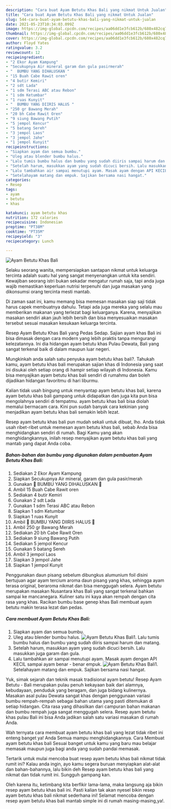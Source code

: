 ```yaml
---
description: "Cara buat Ayam Betutu Khas Bali yang nikmat Untuk Jualan"
title: "Cara buat Ayam Betutu Khas Bali yang nikmat Untuk Jualan"
slug: 544-cara-buat-ayam-betutu-khas-bali-yang-nikmat-untuk-jualan
date: 2021-05-23T10:34:03.099Z
image: https://img-global.cpcdn.com/recipes/aa06dd1e3fcb612b/680x482cq70/ayam-betutu-khas-bali-foto-resep-utama.jpg
thumbnail: https://img-global.cpcdn.com/recipes/aa06dd1e3fcb612b/680x482cq70/ayam-betutu-khas-bali-foto-resep-utama.jpg
cover: https://img-global.cpcdn.com/recipes/aa06dd1e3fcb612b/680x482cq70/ayam-betutu-khas-bali-foto-resep-utama.jpg
author: Floyd Yates
ratingvalue: 3.2
reviewcount: 12
recipeingredient:
- "2 Ekor Ayam Kampung"
- "Secukupnya Air mineral garam dan gula pasirmerah"
- "  BUMBU YANG DIHALUSKAN "
- "15 Buah Cabe Rawit oren"
- "4 butir Kemiri"
- "2 sdt Lada"
- "1 sdm Terasi ABC atau Rebon"
- "1 sdm Ketumbar"
- "1 ruas Kunyit"
- "  BUMBU YANG DIIRIS HALUS "
- "250 gr Bawang Merah"
- "20 bh Cabe Rawit Oren"
- "9 siung Bawang Putih"
- "5 jempol Kencur"
- "5 batang Sereh"
- "3 jempol Laos"
- "3 jempol Jahe"
- "1 jempol Kunyit"
recipeinstructions:
- "Siapkan ayam dan semua bumbu."
- "Uleg atau blender bumbu halus."
- "Lalu tumis bumbu halus dan bumbu yang sudah diiris sampai harum dan matang."
- "Setelah harum, masukkan ayam yang sudah dicuci bersih. Lalu masukkan juga garam dan gula."
- "Lalu tambahkan air sampai menutupi ayam. Masak ayam dengan API KECIL sampai ayam benar - benar empuk."
- "Setelahayam matang dan empuk. Sajikan bersama nasi hangat."
categories:
- Resep
tags:
- ayam
- betutu
- khas

katakunci: ayam betutu khas 
nutrition: 172 calories
recipecuisine: Indonesian
preptime: "PT38M"
cooktime: "PT35M"
recipeyield: "3"
recipecategory: Lunch

---
```



![Ayam Betutu Khas Bali](https://img-global.cpcdn.com/recipes/aa06dd1e3fcb612b/680x482cq70/ayam-betutu-khas-bali-foto-resep-utama.jpg)

Selaku seorang wanita, mempersiapkan santapan nikmat untuk keluarga tercinta adalah suatu hal yang sangat menyenangkan untuk kita sendiri. Kewajiban seorang istri bukan sekadar mengatur rumah saja, tapi anda juga wajib memastikan keperluan nutrisi terpenuhi dan juga masakan yang dikonsumsi orang tercinta mesti mantab.

Di zaman  saat ini, kamu memang bisa memesan masakan siap saji tidak harus capek membuatnya dahulu. Tetapi ada juga mereka yang selalu mau memberikan makanan yang terlezat bagi keluarganya. Karena, menyajikan masakan sendiri akan jauh lebih bersih dan bisa menyesuaikan masakan tersebut sesuai masakan kesukaan keluarga tercinta. 

Resep Ayam Betutu Khas Bali yang Pedas Sedap. Sajian ayam khas Bali ini bisa dimasak dengan cara modern yang lebih praktis tanpa mengurangi kelezatannya. Ini dia hidangan ayam betutu khas Pulau Dewata, Bali yang sangat terkenal baik di dalam maupun luar negeri.

Mungkinkah anda salah satu penyuka ayam betutu khas bali?. Tahukah kamu, ayam betutu khas bali merupakan sajian khas di Indonesia yang saat ini disukai oleh setiap orang di hampir setiap wilayah di Indonesia. Kamu bisa menyajikan ayam betutu khas bali sendiri di rumahmu dan boleh dijadikan hidangan favoritmu di hari liburmu.

Kalian tidak usah bingung untuk menyantap ayam betutu khas bali, karena ayam betutu khas bali gampang untuk didapatkan dan juga kita pun bisa mengolahnya sendiri di tempatmu. ayam betutu khas bali bisa diolah memalui bermacam cara. Kini pun sudah banyak cara kekinian yang menjadikan ayam betutu khas bali semakin lebih lezat.

Resep ayam betutu khas bali pun mudah sekali untuk dibuat, lho. Anda tidak usah ribet-ribet untuk memesan ayam betutu khas bali, sebab Anda bisa menghidangkan sendiri di rumah. Bagi Kamu yang akan menghidangkannya, inilah resep menyajikan ayam betutu khas bali yang mantab yang dapat Anda coba.

<!--inarticleads1-->

##### Bahan-bahan dan bumbu yang digunakan dalam pembuatan Ayam Betutu Khas Bali:

1. Sediakan 2 Ekor Ayam Kampung
1. Siapkan Secukupnya Air mineral, garam dan gula pasir/merah
1. Gunakan  🌿 BUMBU YANG DIHALUSKAN 🌿
1. Ambil 15 Buah Cabe Rawit oren
1. Sediakan 4 butir Kemiri
1. Gunakan 2 sdt Lada
1. Gunakan 1 sdm Terasi ABC atau Rebon
1. Siapkan 1 sdm Ketumbar
1. Siapkan 1 ruas Kunyit
1. Ambil  🌿 BUMBU YANG DIIRIS HALUS 🌿
1. Ambil 250 gr Bawang Merah
1. Sediakan 20 bh Cabe Rawit Oren
1. Sediakan 9 siung Bawang Putih
1. Sediakan 5 jempol Kencur
1. Gunakan 5 batang Sereh
1. Ambil 3 jempol Laos
1. Siapkan 3 jempol Jahe
1. Siapkan 1 jempol Kunyit


Penggunakan daun pisang sebelum dibungkus alumunium foil disini bertujuan agar ayam tercium aroma daun pisang yang khas, sehingga ayam terasa original, beraroma nikmat dan bisa menggugah selera. Ayam betutu merupakan masakan Nusantara khas Bali yang sangat terkenal bahkan sampai ke mancanegara. Kuliner satu ini kaya akan rempah dengan cita rasa yang khas. Racikan bumbu base genep khas Bali membuat ayam betutu makin terasa lezat dan pedas. 

<!--inarticleads2-->

##### Cara membuat Ayam Betutu Khas Bali:

1. Siapkan ayam dan semua bumbu.
1. Uleg atau blender bumbu halus.
<img src="//assets-global.cpcdn.com/assets/icons/button_play-2c75c40dde080a61004c1f40b05d8f140eaff45d7e9e6481dc71c63d2e7c4909.png" alt="Ayam Betutu Khas Bali">1. Lalu tumis bumbu halus dan bumbu yang sudah diiris sampai harum dan matang.
1. Setelah harum, masukkan ayam yang sudah dicuci bersih. Lalu masukkan juga garam dan gula.
1. Lalu tambahkan air sampai menutupi ayam. Masak ayam dengan API KECIL sampai ayam benar - benar empuk.
<img src="//assets-global.cpcdn.com/assets/icons/button_play-2c75c40dde080a61004c1f40b05d8f140eaff45d7e9e6481dc71c63d2e7c4909.png" alt="Ayam Betutu Khas Bali">1. Setelahayam matang dan empuk. Sajikan bersama nasi hangat.


Yuk, simak sejarah dan teknik masak tradisional ayam betutu! Resep Ayam Betutu - Bali merupakan pulau penuh kekayaan baik dari alamnya, kebudayaan, penduduk yang beragam, dan juga bidang kulinernya. Masakan asal pulau Dewata sangat khas dengan penggunaan variasi bumbu rempah-rempah sebagai bahan utama yang pasti ditemukan di setiap hidangan. Cita rasa yang dihasilkan dari campuran bahan makanan dan bumbu rempah juga sangat menggugah selera. Resep ayam betutu khas pulau Bali ini bisa Anda jadikan salah satu variasi masakan di rumah Anda. 

Wah ternyata cara membuat ayam betutu khas bali yang lezat tidak ribet ini enteng banget ya! Anda Semua mampu menghidangkannya. Cara Membuat ayam betutu khas bali Sesuai banget untuk kamu yang baru mau belajar memasak maupun juga bagi anda yang sudah pandai memasak.

Tertarik untuk mulai mencoba buat resep ayam betutu khas bali nikmat tidak rumit ini? Kalau anda ingin, ayo kamu segera buruan menyiapkan alat-alat dan bahan-bahannya, lalu bikin deh Resep ayam betutu khas bali yang nikmat dan tidak rumit ini. Sungguh gampang kan. 

Oleh karena itu, ketimbang kita berfikir lama-lama, maka langsung aja bikin resep ayam betutu khas bali ini. Pasti kalian tak akan nyesel bikin resep ayam betutu khas bali nikmat sederhana ini! Selamat mencoba dengan resep ayam betutu khas bali mantab simple ini di rumah masing-masing,ya!.

